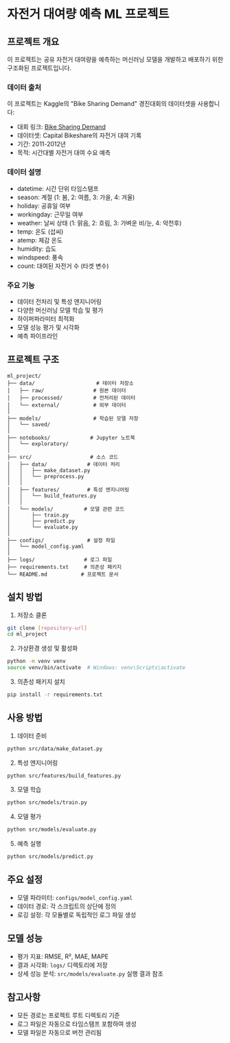 # 자전거 대여량 예측 ML 프로젝트

## 프로젝트 개요
이 프로젝트는 공유 자전거 대여량을 예측하는 머신러닝 모델을 개발하고 배포하기 위한 구조화된 프로젝트입니다.

### 데이터 출처
이 프로젝트는 Kaggle의 "Bike Sharing Demand" 경진대회의 데이터셋을 사용합니다:
- 대회 링크: [Bike Sharing Demand](https://www.kaggle.com/competitions/bike-sharing-demand)
- 데이터셋: Capital Bikeshare의 자전거 대여 기록
- 기간: 2011-2012년
- 목적: 시간대별 자전거 대여 수요 예측

### 데이터 설명
- datetime: 시간 단위 타임스탬프
- season: 계절 (1: 봄, 2: 여름, 3: 가을, 4: 겨울)
- holiday: 공휴일 여부
- workingday: 근무일 여부
- weather: 날씨 상태 (1: 맑음, 2: 흐림, 3: 가벼운 비/눈, 4: 악천후)
- temp: 온도 (섭씨)
- atemp: 체감 온도
- humidity: 습도
- windspeed: 풍속
- count: 대여된 자전거 수 (타겟 변수)

### 주요 기능
- 데이터 전처리 및 특성 엔지니어링
- 다양한 머신러닝 모델 학습 및 평가
- 하이퍼파라미터 최적화
- 모델 성능 평가 및 시각화
- 예측 파이프라인

## 프로젝트 구조
```
ml_project/
├── data/                    # 데이터 저장소
│   ├── raw/                # 원본 데이터
│   ├── processed/          # 전처리된 데이터
│   └── external/           # 외부 데이터
│
├── models/                 # 학습된 모델 저장
│   └── saved/
│
├── notebooks/             # Jupyter 노트북
│   └── exploratory/
│
├── src/                   # 소스 코드
│   ├── data/             # 데이터 처리
│   │   ├── make_dataset.py
│   │   └── preprocess.py
│   │
│   ├── features/         # 특성 엔지니어링
│   │   └── build_features.py
│   │
│   └── models/          # 모델 관련 코드
│       ├── train.py
│       ├── predict.py
│       └── evaluate.py
│
├── configs/              # 설정 파일
│   └── model_config.yaml
│
├── logs/                # 로그 파일
├── requirements.txt     # 의존성 패키지
└── README.md           # 프로젝트 문서
```

## 설치 방법
1. 저장소 클론
```bash
git clone [repository-url]
cd ml_project
```

2. 가상환경 생성 및 활성화
```bash
python -m venv venv
source venv/bin/activate  # Windows: venv\Scripts\activate
```

3. 의존성 패키지 설치
```bash
pip install -r requirements.txt
```

## 사용 방법
1. 데이터 준비
```bash
python src/data/make_dataset.py
```

2. 특성 엔지니어링
```bash
python src/features/build_features.py
```

3. 모델 학습
```bash
python src/models/train.py
```

4. 모델 평가
```bash
python src/models/evaluate.py
```

5. 예측 실행
```bash
python src/models/predict.py
```

## 주요 설정
- 모델 파라미터: `configs/model_config.yaml`
- 데이터 경로: 각 스크립트의 상단에 정의
- 로깅 설정: 각 모듈별로 독립적인 로그 파일 생성

## 모델 성능
- 평가 지표: RMSE, R², MAE, MAPE
- 결과 시각화: `logs/` 디렉토리에 저장
- 상세 성능 분석: `src/models/evaluate.py` 실행 결과 참조

## 참고사항
- 모든 경로는 프로젝트 루트 디렉토리 기준
- 로그 파일은 자동으로 타임스탬프 포함하여 생성
- 모델 파일은 자동으로 버전 관리됨

